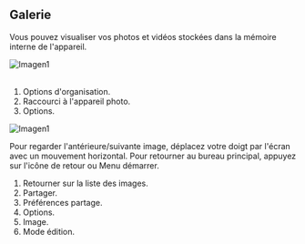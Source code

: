 ## Galerie

Vous pouvez visualiser vos photos et vidéos stockées dans la mémoire interne de l'appareil.

![Imagen1](http://static.energysistem.com/images/manuals/42499/56dd9e7f5d335.jpg)  <br> <br>

1.	Options d'organisation.
2.	Raccourci à l'appareil photo.
3.	Options.


![Imagen1](http://static.energysistem.com/images/manuals/42499/56dd9e84185f6.jpg)

Pour regarder l'antérieure/suivante image, déplacez votre doigt par l'écran avec un mouvement horizontal.
Pour retourner au bureau principal, appuyez sur l'icône de retour ou Menu démarrer.

1.	Retourner sur la liste des images.
2.	Partager.
3.	Préférences partage.
4.	Options.
5.	Image.
6.	Mode édition.




